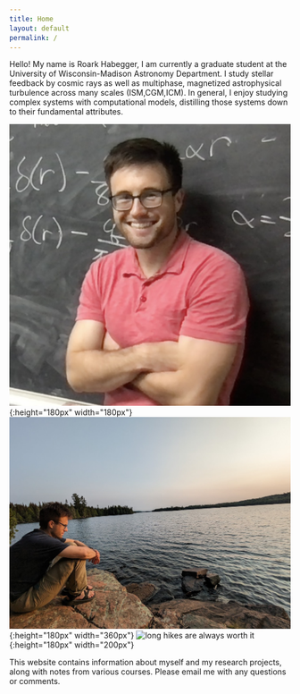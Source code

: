 ```yaml
---
title: Home
layout: default
permalink: /
---
```


Hello! My name is Roark Habegger, I am currently a graduate student at the University of Wisconsin-Madison Astronomy Department. I study stellar feedback by cosmic rays as well as multiphase, magnetized astrophysical turbulence across many scales (ISM,CGM,ICM). In general, I enjoy studying complex systems with computational models, distilling those systems down to their fundamental attributes.

![chalk > dry erasemarkers](/assets/self.png){:height="180px" width="180px"}
![watching lakes is fun](/assets/self_ripples.jpg){:height="180px" width="360px"}
![long hikes are always worth it](/assets/self_snow.png){:height="180px" width="200px"}

This website contains information about myself and my research projects, along with notes from various courses. Please email me with any questions or comments.


<object data="/assets/RoarkCV.pdf" type="application/pdf" width="90%" height=800px>
</object>
